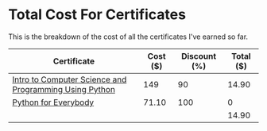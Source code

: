 # Total Cost For Certificates

This is the breakdown of the cost of all the certificates I've earned so far.

| Certificate | Cost ($) | Discount (%) | Total ($)|
|-------------|------|----------|-------|
| [Intro to Computer Science and Programming Using Python](https://www.edx.org/course/introduction-to-computer-science-and-programming-using-python) | 149 | 90 | 14.90 |
| [Python for Everybody](https://www.coursera.org/learn/python?specialization=python) | 71.10 | 100 | 0 |
|             |      |          | 14.90 |
